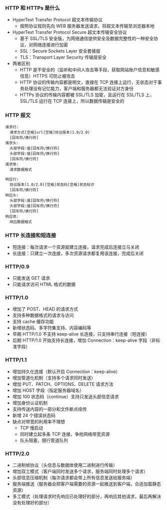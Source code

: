 ### HTTP 和 HTTPs 是什么

- HyperText Transfer Protocol 超文本传输协议
  - 按照协议规则先向 WEB 服务器发送请求，将超文本传输至浏览器本地
- HyperText Transfer Protocol Secure 超文本传输安全协议
  - 基于 SSL/TLS 安全版，为网络通信提供安全及数据完整性的一种安全协议，对网络连接进行加密
  - SSL：Secure Sockets Layer 安全套接层
  - TLS：Transport Layer Security 传输层安全
- 两者区别
  - HTTP 是不安全的（监听和中间人攻击等手段，获取网站账户信息和敏感信息）HTTPS 可防止被攻击
  - HTTP 协议的传输内容都是明文，直接在 TCP 连接上运行，无状态对于事务处理没有记忆能力，客户端和服务器都无法验证对方身份
  - HTTPs 协议的传输内容都被 SSL/TLS 加密，且运行在 SSL/TLS 上，SSL/TLS 运行在 TCP 连接上，所以数据传输是安全的

### HTTP 报文

```
请求行:
  请求方式[空格]url[空格]协议版本(1.0/2.0)
  [回车符/换行符]
请求头:
  头部字段:值[回车符/换行符]
  头部字段:值[回车符/换行符]
  [回车符/换行符]
请求体:
  请求数据格式

响应行:
  协议版本(1.0/2.0)[空格]状态码[空格]状态标识
  [回车符/换行符]
响应头:
  头部字段:值[回车符/换行符]
  头部字段:值[回车符/换行符]
  [回车符/换行符]
响应体:
  响应数据格式
```

### HTTP 长连接和短连接

- 短连接：每次请求一个资源就建立连接，请求完成后连接立马关闭
- 长连接：只建立一次连接，多次资源请求都复用该连接，完成后关闭

### HTTP/0.9

- 只能发送 GET 请求
- 只能请求访问 HTML 格式的数据

### HTTP/1.0

- 增加了 POST、HEAD 的请求方式
- 支持多种数据格式的请求与访问
- 支持 cache 缓存功能
- 新增状态码、多字符集支持、内容编码等
- 早期 HTTP/1.0 不支持 keep-alive 长连接，只支持串行连接（短连接）
- 后期 HTTP/1.0 开始支持长连接，增加 Connection：keep-alive 字段（非标准字段）

### HTTP/1.1

- 增加持久化连接（默认开启 Connection：keep-alive）
- 增加管道化机制（支持多个请求同时发送）
- 增加 PUT、PATCH、OPTIONS、DELETE 请求方法
- 增加 HOST 字段（指定服务器域名）
- 增加 100 状态码（continue）支持只发送头部信息请求
- 增加身份认证机制
- 支持传送内容的一部分和文件断点续传
- 新增 24 个错误状态码
- 缺点对带宽的利用率不理想
  - TCP 慢启动
  - 同时建立起多条 TCP 连接，争抢网络带宽资源
  - 队头阻塞，限行管道队列

### HTTP/2.0

- 二进制帧协议（头信息与数据体使用二进制进行传输）
- 增加双工模式（客户端同时发送多个请求，服务端同时处理多个请求）
- 头部信息压缩机制（每次请求都会带上所有信息发送给服务端）
- 服务端推送（服务器会把客户端需要的资源一起推送到客户端，合适加载静态资源）
- 多工模式（处理请求时先响应已处理好的部分，再响应其他请求，最后再解决没有处理好的部分）
